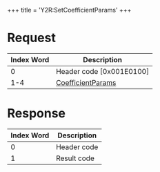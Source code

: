 +++
title = 'Y2R:SetCoefficientParams'
+++

# Request

| Index Word | Description                                                       |
|------------|-------------------------------------------------------------------|
| 0          | Header code \[0x001E0100\]                                        |
| 1-4        | [CoefficientParams](Camera_Services#CoefficientParams "wikilink") |

# Response

| Index Word | Description |
|------------|-------------|
| 0          | Header code |
| 1          | Result code |
